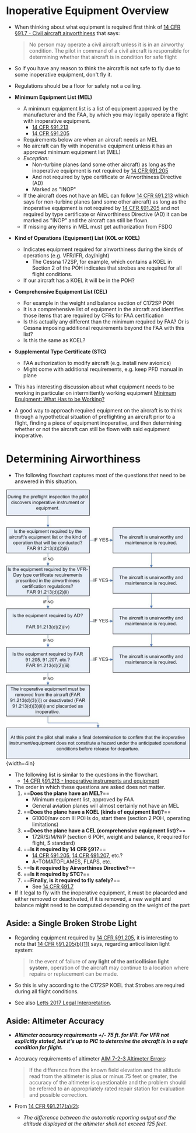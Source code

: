 # Inoperative Equipment Overview

* When thinking about what equipment is required first think of [14 CFR &sect;91.7 - Civil aircraft airworthiness](https://www.ecfr.gov/current/title-14/chapter-I/subchapter-F/part-91/subpart-A/section-91.7) that says:

  > No person may operate a civil aircraft unless it is in an airworthy condition. The pilot in command of a civil aircraft is responsible for determining whether that aircraft is in condition for safe flight

* So if you have any reason to think the aircraft is not safe to fly due to some inoperative equipment, don't fly it.
* Regulations should be a floor for safety not a ceiling.

* **Minimum Equipment List (MEL)**
  * A minimum equipment list is a list of equipment approved by the manufacturer and the FAA, by which you may legally operate a flight with inoperative equipment.
    * [14 CFR &sect;91.213](https://www.ecfr.gov/current/title-14/chapter-I/subchapter-F/part-91/subpart-C/section-91.213)
    * [14 CFR &sect;91.205](https://www.ecfr.gov/current/title-14/chapter-I/subchapter-F/part-91/subpart-C/section-91.205)
  * Requirements below are when an aircraft needs an MEL
  * No aircraft can fly with inoperative equipment unless it has an approved minimum equipment list (MEL)
  * *Exception:*
    * Non-turbine planes (and some other aircraft) as long as the inoperative equipment is not required by [14 CFR &sect;91.205](https://www.ecfr.gov/current/title-14/chapter-I/subchapter-F/part-91/subpart-C/section-91.205)
    * And not required by type certificate or Airworthiness Directive (AD)
    * Marked as "INOP"
  * If the aircraft does not have an MEL can follow [14 CFR &sect;91.213](https://www.ecfr.gov/current/title-14/chapter-I/subchapter-F/part-91/subpart-C/section-91.213) which says for non-turbine planes (and some other aircraft) as long as the inoperative equipment is not required by [14 CFR &sect;91.205](https://www.ecfr.gov/current/title-14/chapter-I/subchapter-F/part-91/subpart-C/section-91.205) and not required by type certificate or Airworthiness Directive (AD) it can be marked as "INOP" and the aircraft can still be flown.
  * If missing any items in MEL must get authorization from FSDO
* **Kind of Operations (Equipment) List (KOL or KOEL)**
  * Indicates equipment required for airworthiness during the kinds of operations (e.g. VFR/IFR, day/night)
    * The Cessna 172SP, for example, which contains a KOEL in Section 2 of the POH indicates that strobes are required for all flight conditions.
  * If our aircraft has a KOEL it will be in the POH?
* **Comprehensive Equipment List (CEL)**
  * For example in the weight and balance section of C172SP POH
  * It is a comprehensive list of equipment in the aircraft and identifies those items that are required by CFRs for FAA certification
  * Is this actually any different than the minimum required by FAA? Or is Cessna imposing additional requirements beyond the FAA with this list?
  * Is this the same as KOEL?
* **Supplemental Type Certificate (STC)**
  * FAA authorization to modify aircraft (e.g. install new avionics)
  * Might come with additional requirements, e.g. keep PFD manual in plane
* This has interesting discussion about what equipment needs to be working in particular on intermittently working equipment [Minimum Equipment: What Has to be Working?](https://www.cirruspilots.org/Publications/Articles/minimum-equipment-what-has-to-be-working)
* A good way to approach required equipment on the aircraft is to think through a hypothetical situation of preflighting an aircraft prior to a flight, finding a piece of equipment inoperative, and then determining whether or not the aircraft can still be flown with said equipment inoperative.

# Determining Airworthiness

* The following flowchart captures most of the questions that need to be answered in this situation.

![Required equipment flow chart. See also [FAA-AC-91-67 Minimum Equipment Requirements for General Aviation Operations Under FAR Part 91](https://www.faa.gov/regulations_policies/advisory_circulars/index.cfm/go/document.information/documentID/22435)](./img/minimum-equipment-flow-chart.jpg){width=4in}

* The following list is similar to the questions in the flowchart.
  * [14 CFR &sect;91.213 - Inoperative instruments and equipment](https://www.ecfr.gov/current/title-14/chapter-I/subchapter-F/part-91/subpart-C/section-91.213)
* The order in which these questions are asked does not matter.
  1. ==**Does the plane have an MEL?**==
      * Minimum equipment list, approved by FAA
      * General aviation planes will almost certainly not have an MEL
  2. ==**Does the plane have a KOEL (kinds of equipment list)?**==
      * G1000/nav com III POHs do, start there (section 2 POH, operating limitations)
  3. ==**Does the plane have a CEL (comprehensive equipment list)?**==
      * 172R/S/M/N/P (section 6 POH, weight and balance, R required for flight, S standard)
  4. ==**Is it required by 14 CFR &sect;91?**==
      * [14 CFR &sect;91.205](https://www.ecfr.gov/current/title-14/chapter-I/subchapter-F/part-91/subpart-C/section-91.205), [14 CFR &sect;91.207](https://www.ecfr.gov/current/title-14/chapter-I/subchapter-F/part-91/subpart-C/section-91.207), etc.?
      * A+TOMATOFLAMES, FLAPS, etc.
  5. ==**Is it required by Airworthines Directive?**==
  6. ==**Is it required by STC?**==
  7. ==**Finally, is it required to fly safely?**==
      * See [14 CFR &sect;91.7](https://www.ecfr.gov/current/title-14/chapter-I/subchapter-F/part-91/subpart-A/section-91.7)
* If it legal to fly with the inoperative equipment, it must be placarded and either removed or deactivated, if it is removed, a new weight and balance might need to be computed depending on the weight of the part

## Aside: a Single Broken Strobe Light

* Regarding equipment required by [14 CFR &sect;91.205](https://www.ecfr.gov/current/title-14/chapter-I/subchapter-F/part-91/subpart-C/section-91.205), it is interesting to note that [14 CFR &sect;91.205(b)(11)](https://www.ecfr.gov/current/title-14/chapter-I/subchapter-F/part-91/subpart-C/section-91.205#p-91.205(b)(11)) says, regarding anticollision light system:

  > In the event of failure of **any light of the anticollision light system**, operation of the aircraft may continue to a location where repairs or replacement can be made.

* So this is why according to the C172SP KOEL that Strobes are required during all flight conditions.
* See also [Letts 2017 Legal Interpretation](https://www.faa.gov/about/office_org/headquarters_offices/agc/practice_areas/regulations/interpretations/Data/interps/2017/Letts_2017_Legal_Interpretation.pdf).

## Aside: Altimeter Accuracy

* ***Altimeter accuracy requirements +/- 75 ft. for IFR. For VFR not explicitly stated, but it's up to PIC to determine the aircraft is in a safe condition for flight.***
* Accuracy requirements of altimeter [AIM 7-2-3 Altimeter Errors](https://www.faa.gov/air_traffic/publications/atpubs/aim_html/chap7_section_2.html#$paragraph7-2-3):

  > If the difference from the known field elevation and the altitude read from the altimeter is plus or minus 75 feet or greater, the accuracy of the altimeter is questionable and the problem should be referred to an appropriately rated repair station for evaluation and possible correction.

* From [14 CFR &sect;91.217(a)(2)](https://www.ecfr.gov/current/title-14/chapter-I/subchapter-F/part-91/subpart-C/section-91.217):
  * *The difference between the automatic reporting output and the altitude displayed at the altimeter shall not exceed 125 feet.*
